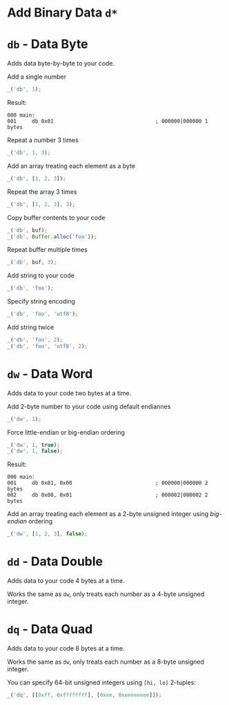 # Add Binary Data `d*`

# `db` - Data Byte

Adds data byte-by-byte to your code.

Add a single number

```js
_('db', 1);
```

Result:

```shell
000 main:
001     db 0x01                                 ; 000000|000000 1 bytes
```

Repeat a number 3 times

```js
_('db', 1, 3);
```

Add an array treating each element as a byte

```js
_('db', [1, 2, 3]);
```

Repeat the array 3 times

```js
_('db', [1, 2, 3], 3);
```

Copy buffer contents to your code

```js
_('db', buf);
_('db', Buffer.alloc('foo'));
```

Repeat buffer multiple times

```js
_('db', buf, 3);
```

Add string to your code

```js
_('db', 'foo');
```

Specify string encoding

```js
_('db', 'foo', 'utf8');
```

Add string twice

```js
_('db', 'foo', 2);
_('db', 'foo', 'utf8', 2);
```


# `dw` - Data Word

Adds data to your code two bytes at a time.

Add 2-byte number to your code using default endiannes

```js
_('dw', 1);
```

Force little-endian or big-endian ordering

```js
_('dw', 1, true);
_('dw', 1, false);
```

Result:

```shell
000 main:
001     db 0x01, 0x00                           ; 000000|000000 2 bytes
002     db 0x00, 0x01                           ; 000002|000002 2 bytes
```

Add an array treating each element as a 2-byte unsigned integer using *big-endian* ordering

```js
_('dw', [1, 2, 3], false);
```

# `dd` - Data Double

Adds data to your code 4 bytes at a time.

Works the same as `dw`, only treats each number as a 4-byte unsigned integer.

# `dq` - Data Quad

Adds data to your code 8 bytes at a time.

Works the same as `dw`, only treats each number as a 8-byte unsigned integer.

You can specify 64-bit unsigned integers using `[hi, lo]` 2-tuples:

```js
_('dq', [[0xff, 0xffffffff], [0xee, 0xeeeeeeee]]);
```
